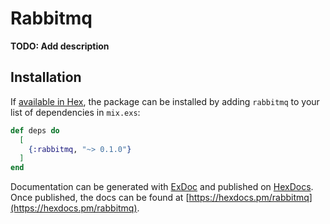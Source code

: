 # Rabbitmq

**TODO: Add description**

## Installation

If [available in Hex](https://hex.pm/docs/publish), the package can be installed
by adding `rabbitmq` to your list of dependencies in `mix.exs`:

```elixir
def deps do
  [
    {:rabbitmq, "~> 0.1.0"}
  ]
end
```

Documentation can be generated with [ExDoc](https://github.com/elixir-lang/ex_doc)
and published on [HexDocs](https://hexdocs.pm). Once published, the docs can
be found at [https://hexdocs.pm/rabbitmq](https://hexdocs.pm/rabbitmq).

